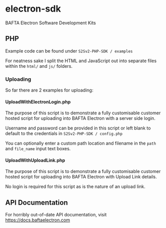 # electron-sdk
BAFTA Electron Software Development Kits

## PHP

Example code can be found under `S2Sv2-PHP-SDK / examples`

For neatness sake I split the HTML and JavaScript out into separate files within the `html/` and `js/` folders.

### Uploading

So far there are 2 examples for uploading:

#### UploadWithElectronLogin.php

The purpose of this script is to demonstrate a fully customisable customer hosted script for uploading into BAFTA Electron with a server side login.

Username and password can be provided in this script or left blank to default to the credentials in `S2Sv2-PHP-SDK / config.php`
		
You can optionally enter a custom path location and filename in the `path` and `file_name` input text boxes.

#### UploadWithUploadLink.php

The purpose of this script is to demonstrate a fully customisable customer hosted script for uploading into BAFTA Electron with Upload Link details.

No login is required for this script as is the nature of an upload link.

## API Documentation

For horribly out-of-date API documentation, visit https://docs.baftaelectron.com
